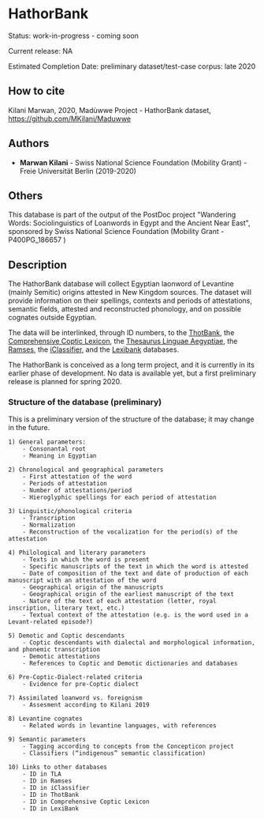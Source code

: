 # HathorBank

Status: work-in-progress - coming soon

Current release: NA

Estimated Completion Date: preliminary dataset/test-case corpus: late 2020

## How to cite

Kilani Marwan, 2020, Madùwwe Project - HathorBank dataset, https://github.com/MKilani/Maduwwe

## Authors

* **Marwan Kilani** - Swiss National Science Foundation (Mobility Grant) - Freie Universität Berlin (2019-2020)

## Others

This database is part of the output of the PostDoc project "Wandering Words: Sociolinguistics of Loanwords in Egypt and the Ancient Near East", sponsored by Swiss National Science Foundation (Mobility Grant - P400PG_186657 )

## Description

The HathorBank database will collect Egyptian laonword of Levantine (mainly Semitic) origins attested in New Kingdom sources. The dataset will provide information on their spellings, contexts and periods of attestations, semantic fields, attested and reconstructed phonology, and on possible cognates outside Egyptian.

The data will be interlinked, through ID numbers, to the [ThotBank](ThotBank), the [Comprehensive Coptic Lexicon](http://coptic-dictionary.org/about.cgi), the [Thesaurus Linguae Aegyptiae](http://aaew.bbaw.de/tla/index.html), the [Ramses](http://ramses.ulg.ac.be), the [iClassifier](https://www.iclassifier.pw), and the [Lexibank](https://glottobank.org/#lexibank) databases.

The HathorBank is conceived as a long term project, and it is currently in its earlier phase of development. No data is available yet, but a first preliminary release is planned for spring 2020.

### Structure of the database (preliminary)

This is a preliminary version of the structure of the database; it may change in the future.

```
1) General parameters:
	- Consonantal root
	- Meaning in Egyptian

2) Chronological and geographical parameters
	- First attestation of the word
	- Periods of attestation
	- Number of attestations/period
	- Hieroglyphic spellings for each period of attestation

3) Linguistic/phonological criteria
	- Transcription
	- Normalization
	- Reconstruction of the vocalization for the period(s) of the attestation

4) Philological and literary parameters
	- Texts in which the word is present
	- Specific manuscripts of the text in which the word is attested
	- Date of composition of the text and date of production of each manuscript with an attestation of the word
	- Geographical origin of the manuscripts
	- Geographical origin of the earliest manuscript of the text
	- Nature of the text of each attestation (letter, royal inscription, literary text, etc.)
	- Textual context of the attestation (e.g. is the word used in a Levant-related episode?)

5) Demotic and Coptic descendants
	- Coptic descendants with dialectal and morphological information, and phonemic transcription
	- Demotic attestations
	- References to Coptic and Demotic dictionaries and databases

6) Pre-Coptic-Dialect-related criteria
	- Evidence for pre-Coptic dialect

7) Assimilated loanword vs. foreignism
	- Assesment according to Kilani 2019

8) Levantine cognates
	- Related words in levantine languages, with references

9) Semantic parameters
	- Tagging according to concepts from the Concepticon project 
	- Classifiers (“indigenous” semantic classification)

10) Links to other databases
	- ID in TLA
	- ID in Ramses
	- ID in iClassifier
	- ID in ThotBank
	- ID in Comprehensive Coptic Lexicon
	- ID in LexiBank
```

